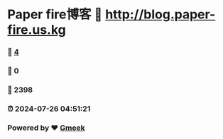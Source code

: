 # Paper fire博客 :link: http://blog.paper-fire.us.kg 
### :page_facing_up: [4](http://blog.paper-fire.us.kg/tag.html) 
### :speech_balloon: 0 
### :hibiscus: 2398 
### :alarm_clock: 2024-07-26 04:51:21 
### Powered by :heart: [Gmeek](https://github.com/Meekdai/Gmeek)
